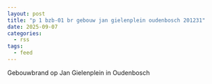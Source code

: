 ```yaml
---
layout: post
title: "p 1 bzb-01 br gebouw jan gielenplein oudenbosch 201231"
date: 2025-09-07
categories: 
  - rss
tags: 
  - feed
---
```


Gebouwbrand op Jan Gielenplein in Oudenbosch
